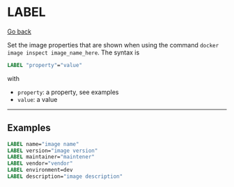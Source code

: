 # LABEL

[Go back](..#most-used-instructions)

Set the image properties that are shown when using the command `docker image inspect image_name_here`. The syntax is

```dockerfile
LABEL "property"="value"
```

with

* `property`: a property, see examples
* `value`: a value

<hr class="sl">

## Examples

```dockerfile
LABEL name="image name"
LABEL version="image version"
LABEL maintainer="maintener"
LABEL vendor="vendor"
LABEL environment=dev
LABEL description="image description"
```